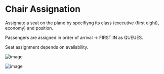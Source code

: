 # Chair Assignation

Assignate a seat on the plane by specifiyng its class (executive (first eight), economy) and position.

Passengers are assigned in order of arrival -> FIRST IN as QUEUES.

Seat assignment depends on availability.

![image](https://user-images.githubusercontent.com/65875249/118066355-314a8180-b364-11eb-860b-555c0f839e9f.png)

![image](https://user-images.githubusercontent.com/65875249/118066544-7ec6ee80-b364-11eb-8ffc-b7c89ab496cb.png)
